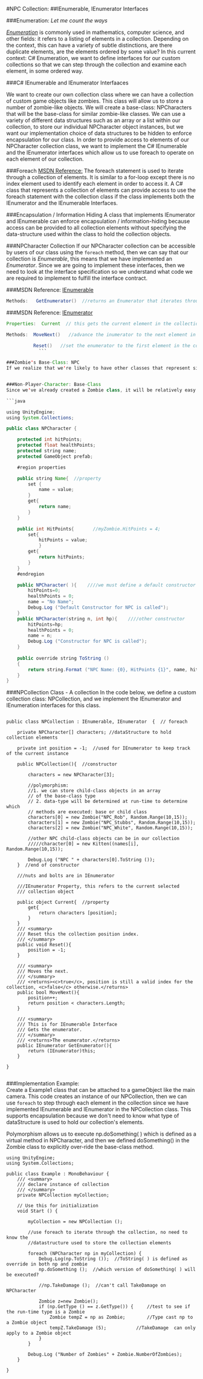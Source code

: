 #NPC Collection: 
##IEnumerable, IEnumerator Interfaces

###Enumeration:  *Let me count the ways*

[*Enumeration*](https://en.wikipedia.org/wiki/Enumeration) is commonly used in mathematics, computer science, and other fields: it refers to a listing of elements in a collection.  Depending on the context, this can have a variety of subtle distinctions, are there duplicate elements, are the elements ordered by some value?  In this current context:  C# Enumeration, we want to define interfaces for our custom collections so that we can step through the collection and examine each element, in some ordered way. 

###C# IEnumerable and IEnumerator Interfaaces 

We want to create our own collection class where we can have a collection of custom game objects like zombies.  This class will allow us to store a number of zombie-like objects. We will create a base-class: NPCharacters that will be the base-class for similar zombie-like classes. We can use a variety of different data structures such as an array or a list within our collection, to store our individual NPCharacter object instances, but we want our implementation choice of data structures to be hidden to enforce encapsulation for our class. In order to provide access to elements of our NPCharacter collection class, we want to implement the C# IEnumerable and the IEnumerator interfaces which allow us to use foreach to operate on each element of our collection.

###Foreach
[MSDN Reference:](https://msdn.microsoft.com/en-us/library/ttw7t8t6.aspx)   The foreach statement is used to iterate through a collection of elements.  It is similar to a for-loop except there is no index element used to identify each element in order to access it.  A C# class that represents a collection of elements can provide access to use the foreach statement with the collection class if the class implements both the IEnumerator and the IEnumerable Interfaces.  

###Encapsulation / Information Hiding
A class that implements IEnumerator and IEnumerable can enforce encapsulation / information-hiding because access can be provided to all collection elements without specifying the data-structure used within the class to hold the collection objects. 

###NPCharacter Collection
If our NPCharacter collection can be accessible by users of our class using the ``foreach`` method, then we can say that our collection is *Enumerable*, this means that we have implemented an *Enumerator*.  Since we are going to implement these interfaces, then we need to look at the interface specification so we understand what code we are required to implement to fulfill the interface contract.

###MSDN Reference:  [IEnumerable](https://msdn.microsoft.com/en-us/library/system.collections.ienumerable.aspx)

```java
Methods:   GetEnumerator()  //returns an Enumerator that iterates through a collection
```

###MSDN Reference:  [IEnumerator](https://msdn.microsoft.com/en-us/library/system.collections.ienumerator.aspx)

```java
Properties:  Current  // this gets the current element in the collection

Methods:  MoveNext()   //advance the inumerator to the next element in the collection

          Reset()   //set the enumerator to the first element in the collection
            ```
            
###Zombie's Base-Class: NPC
If we realize that we're likely to have other classes that represent similar objects to Zombies, it would then make sense for use to define a Base-Class for all similar types of objects.  We can consider that zombies might be part of a larger classification of non-player-characters (NPC) that we'd have in a game, we can imagine we'll have other NPC types in our program.  It will be helpful to be able to group these similar objects in a collection, and if we make all similar classes inherit from the same base-class this will make it easy to manage a group of these similar objects.  


###Non-Player-Character: Base-Class
Since we've already created a Zombie class, it will be relatively easy to determine the required class: instance-variables and class methods that we'd need for a base-class that would be a parent-class for Zombies and other NPCs.  We can actually remove code from the zombie class and place that code directly in the NPCharacter base class, then all similar child-classes will inherit the same base-class instance-fields and methods.  The code below defines the NPCharacter Class:

```java

using UnityEngine;
using System.Collections;

public class NPCharacter {

	protected int hitPoints;
	protected float healthPoints;
	protected string name;
	protected GameObject prefab;

	#region properties

	public string Name{  //property
		set {
			name = value;
		}
		get{
			return name;
		}
	}

	public int HitPoints{       //myZombie.HitPoints = 4;
		set{
			hitPoints = value;
			}
		get{
			return hitPoints;
		}
	}
	#endregion

	public NPCharacter( ){    ////we must define a default constructor 
		hitPoints=0;
		healthPoints = 0;
		name = "No Name";
		Debug.Log ("Default Constructor for NPC is called");
	}
	public NPCharacter(string n, int hp){    ////other constructor
		hitPoints=hp;
		healthPoints = 0;
		name = n;
		Debug.Log ("Constructor for NPC is called");
	}
		
	public override string ToString ()
	{
		return string.Format ("NPC Name: {0}, HitPoints {1}", name, hitPoints);
	}
}


```

###NPCollection Class - A collection
In the code below, we define a custom collection class:  NPCollection, and we implement the IEnumerator and IEnumeration interfaces for this class.

```

public class NPCollection : IEnumerable, IEnumerator  {  // foreach

	private NPCharacter[] characters; //dataStructure to hold collection elements

	private int position = -1;  //used for IEnumerator to keep track of the current instance
 	
	public NPCollection(){  //constructor 

		characters = new NPCharacter[3];

		//polymorphism: 
		//1. we can store child-class objects in an array
		// of the base-class type
		// 2. data-type will be determined at run-time to determine which
		// methods are executed: base or child class
		characters[0] = new Zombie("NPC_Rob", Random.Range(10,15));
		characters[1] = new Zombie("NPC_Stubbs", Random.Range(10,15));
		characters[2] = new Zombie("NPC_White", Random.Range(10,15));

		//other NPC child-class objects can be in our collection
		/////character[0] = new Kitten((names[i], Random.Range(10,15));

		Debug.Log ("NPC " + characters[0].ToString ());
	}  //end of constructor
		
	///nuts and bolts are in IEnumerator

	///IEnumerator Property, this refers to the current selected
	/// collection object

	public object Current{  //property
		get{
			return characters [position];
		}
	}
	/// <summary>
	/// Reset this the collection position index.
	/// </summary>
	public void Reset(){
		position = -1;
	}

	/// <summary>
	/// Moves the next.
	/// </summary>
	/// <returns><c>true</c>, position is still a valid index for the collection, <c>false</c> otherwise.</returns>
	public bool MoveNext(){
		position++;
		return position < characters.Length;
	}

	/// <summary>
	/// This is for IEnumerable Interface
	/// Gets the enumerator.
	/// </summary>
	/// <returns>The enumerator.</returns>
	public IEnumerator GetEnumerator(){
		return (IEnumerator)this;
	}

}


```
###Implementation Example:  
Create a Example1 class that can be attached to a gameObject like the main camera.  This code creates an instance of our NPCollection,  then we can use ``foreach`` to step through each element in the collection since we have implemented IEnumerable and IEnumerator in the NPCollection class.  This supports encapsulation because we don't need to know what type of dataStructure is used to hold our collection's elements.  

Polymorphism allows us to execute np.doSomething( ) which is defined as a virtual method in NPCharacter, and then we defined doSomething() in the Zombie class to explicitly over-ride the base-class method. 

```
using UnityEngine;
using System.Collections;

public class Example : MonoBehaviour {
	/// <summary>
	/// declare instance of collection
	/// </summary>
	private NPCollection myCollection;

	// Use this for initialization
	void Start () {
		
		myCollection = new NPCollection ();

		//use foreach to iterate through the collection, no need to know the 
		//datastructure used to store the collection elements

		foreach (NPCharacter np in myCollection) {
			Debug.Log(np.ToString ());  //ToString( ) is defined as override in both np and zombie 
			np.doSomething ();  //which version of doSomething( ) will be executed?
			
			//np.TakeDamage ();  //can't call TakeDamage on NPCharacter
			
			Zombie z=new Zombie();
			if (np.GetType () == z.GetType()) {     //test to see if the run-time type is a Zombie
				Zombie tempZ = np as Zombie;   		//Type cast np to a Zombie object
				tempZ.TakeDamage (5);			//TakeDamage  can only apply to a Zombie object
			}
		}

		Debug.Log ("Number of Zombies" + Zombie.NumberOfZombies);
	}

}

```